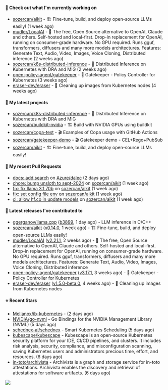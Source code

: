 #### 👷 Check out what I'm currently working on

- [sozercan/aikit](https://github.com/sozercan/aikit) - 🏗️ Fine-tune, build, and deploy open-source LLMs easily! (1 week ago)
- [mudler/LocalAI](https://github.com/mudler/LocalAI) - :robot: The free, Open Source alternative to OpenAI, Claude and others. Self-hosted and local-first. Drop-in replacement for OpenAI,  running on consumer-grade hardware. No GPU required. Runs gguf, transformers, diffusers and many more models architectures. Features: Generate Text, Audio, Video, Images, Voice Cloning, Distributed inference (2 weeks ago)
- [sozercan/k8s-distributed-inference](https://github.com/sozercan/k8s-distributed-inference) - 🦄 Distributed Inference on Kubernetes with DRA and MIG (2 weeks ago)
- [open-policy-agent/gatekeeper](https://github.com/open-policy-agent/gatekeeper) - 🐊 Gatekeeper - Policy Controller for Kubernetes (3 weeks ago)
- [eraser-dev/eraser](https://github.com/eraser-dev/eraser) - 🧹 Cleaning up images from Kubernetes nodes (4 weeks ago)

#### 🌱 My latest projects

- [sozercan/k8s-distributed-inference](https://github.com/sozercan/k8s-distributed-inference) - 🦄 Distributed Inference on Kubernetes with DRA and MIG
- [sozercan/buildkit-nvidia](https://github.com/sozercan/buildkit-nvidia) - 🏗️ Build with NVIDIA GPUs using buildkit
- [sozercan/copa-test](https://github.com/sozercan/copa-test) - 🎬 Examples of Copa usage with GitHub Actions
- [sozercan/gatekeeper-demo](https://github.com/sozercan/gatekeeper-demo) - 🎬 Gatekeeper demo - CEL&#43;Rego&#43;PubSub
- [sozercan/aikit](https://github.com/sozercan/aikit) - 🏗️ Fine-tune, build, and deploy open-source LLMs easily!

#### 🔨 My recent Pull Requests

- [docs: add search](https://github.com/Azure/dalec/pull/389) on [Azure/dalec](https://github.com/Azure/dalec) (2 days ago)
- [chore: bump unsloth to sept-2024](https://github.com/sozercan/aikit/pull/403) on [sozercan/aikit](https://github.com/sozercan/aikit) (1 week ago)
- [fix: fix llama 3.1 70b](https://github.com/sozercan/aikit/pull/402) on [sozercan/aikit](https://github.com/sozercan/aikit) (1 week ago)
- [fix: set config file env](https://github.com/sozercan/aikit/pull/401) on [sozercan/aikit](https://github.com/sozercan/aikit) (1 week ago)
- [ci: allow hf.co in update models](https://github.com/sozercan/aikit/pull/400) on [sozercan/aikit](https://github.com/sozercan/aikit) (1 week ago)

#### 🚀 Latest releases I've contributed to

- [ggerganov/llama.cpp](https://github.com/ggerganov/llama.cpp) ([b3899](https://github.com/ggerganov/llama.cpp/releases/tag/b3899), 1 day ago) - LLM inference in C/C&#43;&#43;
- [sozercan/aikit](https://github.com/sozercan/aikit) ([v0.14.0](https://github.com/sozercan/aikit/releases/tag/v0.14.0), 1 week ago) - 🏗️ Fine-tune, build, and deploy open-source LLMs easily!
- [mudler/LocalAI](https://github.com/mudler/LocalAI) ([v2.21.1](https://github.com/mudler/LocalAI/releases/tag/v2.21.1), 2 weeks ago) - :robot: The free, Open Source alternative to OpenAI, Claude and others. Self-hosted and local-first. Drop-in replacement for OpenAI,  running on consumer-grade hardware. No GPU required. Runs gguf, transformers, diffusers and many more models architectures. Features: Generate Text, Audio, Video, Images, Voice Cloning, Distributed inference
- [open-policy-agent/gatekeeper](https://github.com/open-policy-agent/gatekeeper) ([v3.17.1](https://github.com/open-policy-agent/gatekeeper/releases/tag/v3.17.1), 3 weeks ago) - 🐊 Gatekeeper - Policy Controller for Kubernetes
- [eraser-dev/eraser](https://github.com/eraser-dev/eraser) ([v1.5.0-beta.0](https://github.com/eraser-dev/eraser/releases/tag/v1.5.0-beta.0), 4 weeks ago) - 🧹 Cleaning up images from Kubernetes nodes

#### ⭐ Recent Stars

- [Mellanox/ib-kubernetes](https://github.com/Mellanox/ib-kubernetes) -  (2 days ago)
- [NVIDIA/go-nvml](https://github.com/NVIDIA/go-nvml) - Go Bindings for the NVIDIA Management Library (NVML) (5 days ago)
- [schednex-ai/schednex](https://github.com/schednex-ai/schednex) - Smart Kubernetes Scheduling (5 days ago)
- [kubescape/kubescape](https://github.com/kubescape/kubescape) - Kubescape is an open-source Kubernetes security platform for your IDE, CI/CD pipelines, and clusters. It includes risk analysis, security, compliance, and misconfiguration scanning, saving Kubernetes users and administrators precious time, effort, and resources. (6 days ago)
- [in-toto/archivista](https://github.com/in-toto/archivista) - Archivista is a graph and storage service for in-toto attestations. Archivista enables the discovery and retrieval of attestations for software artifacts. (6 days ago)

![](https://github-readme-stats.vercel.app/api?username=sozercan&theme=vision-friendly-dark&hide_border=false&include_all_commits=true&count_private=true)
